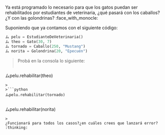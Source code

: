 Ya está programado lo necesario para que los gatos puedan ser rehabilitados por estudiantes de veterinaria, ¿qué pasará con los caballos?¿Y con las golondrinas? :face_with_monocle:

Suponiendo que ya contamos con el siguiente código:

```python
ム pelu = EstudianteDeVeterinaria()
ム theo = Gato(30, 7)
ム tornado = Caballo(250, "Mustang")
ム norita = Golondrina(20, "Epecuén")
```

> Probá en la consola lo siguiente:
>
>```python
ムpelu.rehabilitar(theo)
```
>
>```python
ムpelu.rehabilitar(tornado)
```
>
>```python
ムpelu.rehabilitar(norita)
```
>
¿Funcionará para todos los casos?¿en cuáles crees que lanzará error? :thinking: